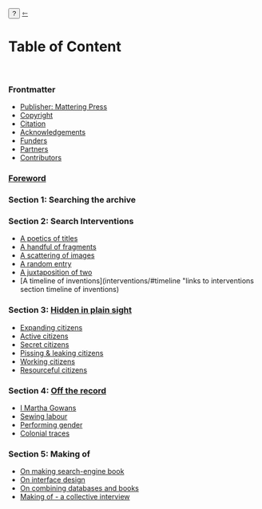 <div class="action">
  <button id="notes-operations" onclick="hideShowInfo()">?</button>
  <a href="/" class="arrow-back h1 text-left" title="back to index"> ⇽ </a>
</div>

<h1 class="mt-5"> Table of Content</h1>
<span class="info" style="display: none;">
    <span class="code">↪ This website is the home of “Performing Patterns Otherwise.” It is an archive, a website and an experimental electronic book that binds search, archive and writing in one publication. The landing page navigates the publication according to the conventions of a search engine, foregrounding search. The table of content offers a way of navigating that foregrounds texts, which is more in line with the conventions of book making. The  table of content reveals a logic of zooming in, from the general search to more specific configurations of the relationships between search, content, ordering and sense-making.</span>
</span>

<br/>

### Frontmatter
<span class="info" style="display: none;">
    <span class="code">↪ add intro text to frontmatter here...</span>
</span>

- [Publisher: Mattering Press](/frontmatter/#publisher "links to frontmatter section publisher")
- [Copyright](/frontmatter/#copyright "links to frontmatter section copyright")
- [Citation](/frontmatter/#citation "links to frontmatter section citation")
- [Acknowledgements](/frontmatter/#acknowledgements "links to frontmatter section acknowledgements")
- [Funders](/frontmatter/#funders "links to frontmatter section funders")
- [Partners](/frontmatter/#partners "links to frontmatter section partners")
- [Contributors](/frontmatter/#contributors "links to frontmatter section contributors")

### [Foreword](/foreword)
<span class="info" style="display: none;">
    <span class="code">↪ add intro text to foreword here...</span>
</span>

### Section 1: Searching the archive
<span class="info" style="display: none;">
    <span class="code">↪ Main search via keywords...</span>
</span>

### Section 2: Search Interventions
<span class="info" style="display: none;">
    <span class="code">↪ Interventions are a mode of search, they disrupt ordering and invite unexpected readings....</span>
</span>

- [A poetics of titles](/interventions/titles)
- [A handful of fragments](/interventions/fragments)
- [A scattering of images](/interventions/scattering)
- [A random entry](/interventions/random)
- [A juxtaposition of two](/interventions/juxtaposition)
- [A timeline of inventions](interventions/#timeline "links to interventions section timeline of inventions)


###  Section 3: [Hidden in plain sight](/hidden)
<span class="info" style="display: none;">
    <span class="code">↪ Searching for a history of women’s clothing inventors, that is in the archive, but hidden in plain sight....</span>
</span>

- [Expanding citizens](/hidden/expanding)
- [Active citizens](/hidden/active)
- [Secret citizens](/hidden/secret)
- [Pissing & leaking citizens](/hidden/leaking)
- [Working citizens](/hidden/working)
- [Resourceful citizens](/hidden/resourceful)

### Section 4: [Off the record](/offrecord)
<span class="info" style="display: none;">
    <span class="code">↪ Some things are all over the patent archive but never made explicit. Off the record presents three artistic works that render these absent-present realities visible...</span>
</span>

- [I Martha Gowans](/offrecord "links to off the record section")
- [Sewing labour](offrecord/#sewinglabour "links to off the record section sewing labour")
- [Performing gender](offrecord/#performinggender "links to off the record section performing gender")
- [Colonial traces](offrecord/#colonialtraces "links to off the record section colonial traces")

###  Section 5: Making of
<span class="info" style="display: none;">
    <span class="code">↪ A series of essays from the makers on the research, methods, tools developed...</span>
</span>

- [On making search-engine book](making/#search-engine-book "links to making-of section on making search-engine book")
- [On interface design](/making/interface "links to making-of section on interface design")
- [On combining databases and books](/making/databases "links to making-of section on combining databases and books")
- [Making of - a collective interview](making/#interview "links to making-of section collective interview")
